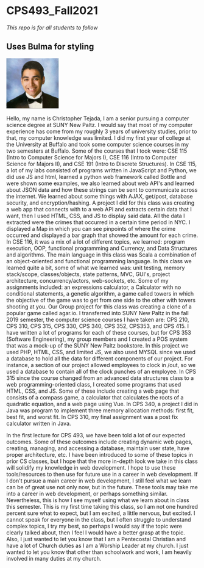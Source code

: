 # CPS493_Fall2021
*This repo is for all students to follow*

## Uses Bulma for styling


![img.png](img.png)


Hello, my name is Christopher Tejada, I am a senior pursuing a computer science degree at SUNY New Paltz. I would say that most of my computer experience has come from my roughly 3 years of university studies, prior to that, my computer knowledge was limited. I did my first year of college at the University at Buffalo and took some computer science courses in my two semesters at Buffalo. Some of the courses that I took were: CSE 115 (Intro to Computer Science for Majors I), CSE 116 (Intro to Computer Science for Majors II), and CSE 191 (Intro to Discrete Structures). In CSE 115, a lot of my labs consisted of programs written in JavaScript and Python, we did use JS and html, learned a python web framework called Bottle and were shown some examples, we also learned about web API&#39;s and learned about JSON data and how these strings can be sent to communicate across the internet. We learned about some things with AJAX, get/post, database security, and encryption/hashing. A project I did for this class was creating a web app that connects with to a web API and extracts certain data that I want, then I used HTML, CSS, and JS to display said data. All the data I extracted were the crimes that occurred in a certain time period in NYC. I displayed a Map in which you can see pinpoints of where the crime occurred and displayed a bar graph that showed the amount for each crime. In CSE 116, it was a mix of a lot of different topics, we learned: program execution, OOP, functional programming and Currency, and Data Structures and algorithms. The main language in this class was Scala a combination of an object-oriented and functional programming language. In this class we learned quite a bit, some of what we learned was: unit testing, memory stack/scope, classes/objects, state patterns, MVC, GUI&#39;s, project architecture, concurrency/actors, web-sockets, etc. Some of my assignments included: an expressions calculator, a Calculator with no conditional statements, a genetic algorithm, a game called towers in which the objective of the game was to get from one side to the other with towers shooting at you. Our Group project for this class was creating a clone of a popular game called agar.io. I transferred into SUNY New Paltz in the fall 2019 semester, the computer science courses I have taken are: CPS 210, CPS 310, CPS 315, CPS 330, CPS 340, CPS 352, CPS353, and CPS 415. I have written a lot of programs for each of these courses, but for CPS 353 (Software Engineering), my group members and I created a POS system that was a mock-up of the SUNY New Paltz bookstore. In this project we used PHP, HTML, CSS, and limited JS, we also used MYSQL since we used a database to hold all the data for different components of our project. For instance, a section of our project allowed employees to clock in /out, so we used a database to contain all of the clock punches of an employee. In CPS 315 since the course changed from an advanced data structures class to a web programming-oriented class, I created some programs that used HTML, CSS, and JS. Some of these include creating a web page that consists of a compass game, a calculator that calculates the roots of a quadratic equation, and a web page using Vue. In CPS 340, a project I did in Java was program to implement three memory allocation methods: first fit, best fit, and worst fit. In CPS 310, my final assignment was a post fix calculator written in Java.

In the first lecture for CPS 493, we have been told a lot of our expected outcomes. Some of these outcomes include creating dynamic web pages, creating, managing, and accessing a database, maintain user state, have proper architecture, etc. I have been introduced to some of these topics in prior CS classes, but I hope that the more in-depth look we take in this class will solidify my knowledge in web development. I hope to use these tools/resources to then use for future use in a career in web development. If I don&#39;t pursue a main career in web development, I still feel what we learn can be of great use not only now, but in the future. These tools may take me into a career in web development, or perhaps something similar. Nevertheless, this is how I see myself using what we learn about in class this semester. This is my first time taking this class, so I am not one hundred percent sure what to expect, but I am excited, a little nervous, but excited. I cannot speak for everyone in the class, but I often struggle to understand complex topics, I try my best, so perhaps I would say if the topic were clearly talked about, then I feel I would have a better grasp at the topic. Also, I just wanted to let you know that I am a Pentecostal Christian and have a lot of Church duties as I am a Worship Leader at my church. I just wanted to let you know that other than schoolwork and work, I am heavily involved in many duties at my church.
